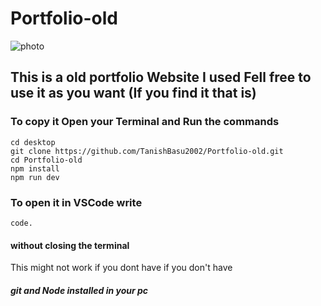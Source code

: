 # Portfolio-old
![photo](./public/photo.jpg)
## This is a old portfolio Website I used Fell free to use it as you want (If you find it that is)
### To copy it Open your Terminal and Run the commands
```
cd desktop
git clone https://github.com/TanishBasu2002/Portfolio-old.git
cd Portfolio-old
npm install
npm run dev
```
### To open it in VSCode write 
```
code. 
```
#### without closing the terminal
This might not work if you dont have if you don't have
##### git and Node installed in your pc
